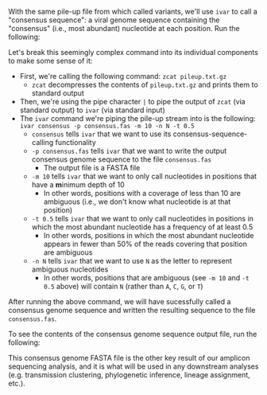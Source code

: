<script>
import Link from "components/Link.svelte";
import Execute from "components/Execute.svelte";
</script>

With the same pile-up file from which called variants, we'll use `ivar` to call a "consensus sequence": a viral genome sequence containing the "consensus" (i.e., most abundant) nucleotide at each position. Run the following:

<Execute command="zcat pileup.txt.gz | \ ivar consensus \ -p consensus.fas \ -m 10 -t 0.5 -n N" />

Let's break this seemingly complex command into its individual components to make some sense of it:

- First, we're calling the following command: `zcat pileup.txt.gz`
  - `zcat` decompresses the contents of `pileup.txt.gz` and prints them to standard output
- Then, we're using the pipe character `|` to pipe the output of `zcat` (via standard output) to `ivar` (via standard input)
- The `ivar` command we're piping the pile-up stream into is the following: `ivar consensus -p consensus.fas -m 10 -n N -t 0.5`
  - `consensus` tells `ivar` that we want to use its consensus-sequence-calling functionality
  - `-p consensus.fas` tells `ivar` that we want to write the output consensus genome sequence to the file `consensus.fas`
    - The output file is a FASTA file
  - `-m 10` tells `ivar` that we want to only call nucleotides in positions that have a **m**inimum depth of 10
    - In other words, positions with a coverage of less than 10 are ambiguous (i.e., we don't know what nucleotide is at that position)
  - `-t 0.5` tells `ivar` that we want to only call nucleotides in positions in which the most abundant nucleotide has a frequency of at least 0.5
    - In other words, positions in which the most abundant nucleotide appears in fewer than 50% of the reads covering that position are ambiguous
  - `-n N` tells `ivar` that we want to use `N` as the letter to represent ambiguous nucleotides
    - In other words, positions that are ambiguous (see `-m 10` and `-t 0.5` above) will contain `N` (rather than `A`, `C`, `G`, or `T`)

After running the above command, we will have sucessfully called a consensus genome sequence and written the resulting sequence to the file `consensus.fas`.

To see the contents of the consensus genome sequence output file, run the following:

<Execute command="cat consensus.fas" />

This consensus genome FASTA file is the other key result of our amplicon sequencing analysis, and it is what will be used in any downstream analyses (e.g. transmission clustering, phylogenetic inference, lineage assignment, etc.).
